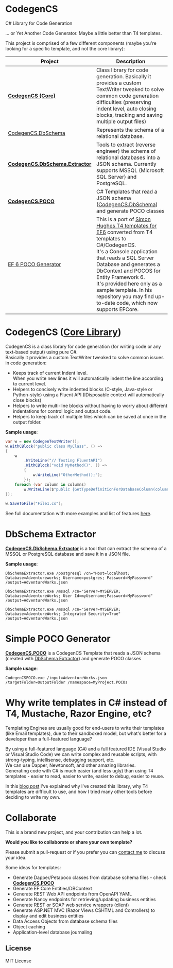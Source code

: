 # CodegenCS
C# Library for Code Generation

... or Yet Another Code Generator. Maybe a little better than T4 templates.

This project is comprised of a few different components (maybe you're looking for a specific template, and not the core library):

Project | Description
------------ | -------------
[**CodegenCS (Core)**](https://github.com/Drizin/CodegenCS/tree/master/src/CodegenCS) | Class library for code generation. Basically it provides a custom TextWriter tweaked to solve common code generation difficulties (preserving indent level, auto closing blocks, tracking and saving multiple output files)
[CodegenCS.DbSchema](https://github.com/Drizin/CodegenCS/tree/master/src/CodegenCS.DbSchema) | Represents the schema of a relational database.
[**CodegenCS.DbSchema.Extractor**](https://github.com/Drizin/CodegenCS/tree/master/src/CodegenCS.DbSchema.Extractor) | Tools to extract (reverse engineer) the schema of relational databases into a JSON schema. Currently supports MSSQL (Microsoft SQL Server) and PostgreSQL. 
[**CodegenCS.POCO**](https://github.com/Drizin/CodegenCS/tree/master/src/CodegenCS.POCO) | C# Templates that read a JSON schema ([CodegenCS.DbSchema](https://github.com/Drizin/CodegenCS/tree/master/src/CodegenCS.DbSchema)) and generate POCO classes
[EF 6 POCO Generator](https://github.com/Drizin/CodegenCS/tree/master/src/Templates/EF6-POCO-Generator) | This is a port of [Simon Hughes T4 templates for EF6](https://github.com/sjh37/EntityFramework-Reverse-POCO-Code-First-Generator) converted from T4 templates to C#/CodegenCS. <br/>  It's a Console application that reads a SQL Server Database and generates a DbContext and POCOS for Entity Framework 6. <br/> It's provided here only as a sample template. In his repository you may find up-to-date code, which now supports EFCore.


# CodegenCS ([Core Library](https://github.com/Drizin/CodegenCS/tree/master/src/CodegenCS))

CodegenCS is a class library for code generation (for writing code or any text-based output) using pure C#.  
Basically it provides a custom TextWriter tweaked to solve common issues in code generation:
- Keeps track of current Indent level.  
  When you write new lines it will automatically indent the line according to current level. 
- Helpers to concisely write indented blocks (C-style, Java-style or Python-style) using a Fluent API
  (IDisposable context will automatically close blocks)
- Helpers to write multi-line blocks without having to worry about different indentations for control logic and output code.
- Helpers to keep track of multiple files which can be saved at once in the output folder.

**Sample usage**:

```cs
var w = new CodegenTextWriter();
w.WithCBlock("public class MyClass", () =>
{
    w
        .WriteLine("// Testing FluentAPI")
        .WithCBlock("void MyMethod()", () =>
        {
            w.WriteLine("OtherMethod();");
        });
    foreach (var column in columns)
        w.WriteLine($"public {GetTypeDefinitionForDatabaseColumn(column)} {propertyName} {{ get; set; }}");
});
    
w.SaveToFile("File1.cs"); 
```

See full documentation with more examples and list of features [here](https://github.com/Drizin/CodegenCS/tree/master/src/CodegenCS).

# DbSchema Extractor

[**CodegenCS.DbSchema.Extractor**](https://github.com/Drizin/CodegenCS/tree/master/src/CodegenCS.DbSchema.Extractor) is a tool that can extract the schema of a MSSQL or PostgreSQL database and save it in a JSON file.  

**Sample usage**:

```
DbSchemaExtractor.exe /postgresql /cn="Host=localhost; Database=Adventureworks; Username=postgres; Password=MyPassword" /output=AdventureWorks.json
```

```
DbSchemaExtractor.exe /mssql /cn="Server=MYSERVER; Database=AdventureWorks; User Id=myUsername;Password=MyPassword" /output=AdventureWorks.json
```

```
DbSchemaExtractor.exe /mssql /cn="Server=MYSERVER; Database=AdventureWorks; Integrated Security=True" /output=AdventureWorks.json
```

# Simple POCO Generator

[**CodegenCS.POCO**](https://github.com/Drizin/CodegenCS/tree/master/src/CodegenCS.POCO) is a CodegenCS Template that reads a JSON schema (created with [DbSchema Extractor](https://github.com/Drizin/CodegenCS/tree/master/src/CodegenCS.DbSchema.Extractor)) and generate POCO classes

**Sample usage**:

```
CodegenCSPOCO.exe /input=AdventureWorks.json /targetFolder=OutputFolder /namespace=MyProject.POCOs
```



# Why write templates in C# instead of T4, Mustache, Razor Engine, etc?

Templating Engines are usually good for end-users to write their templates (like Email templates), due to their sandboxed model, but what's better for a developer than a full-featured language?

By using a full-featured language (C#) and a full featured IDE (Visual Studio or Visual Studio Code) we can write complex and reusable scripts, with strong-typing, intellisense, debugging support, etc.  
We can use Dapper, Newtonsoft, and other amazing libraries.  
Generating code with C# is much easier (and less ugly) than using T4 templates - easier to read, easier to write, easier to debug, easier to reuse.  

In this [blog post](http://drizin.io/yet-another-code-generator/) I've explained why I've created this library, why T4 templates are difficult to use, and how I tried many other tools before deciding to write my own.


# Collaborate

This is a brand new project, and your contribution can help a lot.  

**Would you like to collaborate or share your own template?**  

Please submit a pull-request or if you prefer you can [contact me](http://drizin.io/pages/Contact/) to discuss your idea.


Some ideas for templates:
- Generate Dapper/Petapoco classes from database schema files - check [**CodegenCS.POCO**](https://github.com/Drizin/CodegenCS/tree/master/src/CodegenCS.POCO)
- Generate EF Core Entities/DBContext
- Generate REST Web API endpoints from OpenAPI YAML
- Generate Nancy endpoints for retrieving/updating business entities
- Generate REST or SOAP web service wrappers (client)
- Generate ASP.NET MVC (Razor Views CSHTML and Controllers) to display and edit business entities
- Data Access Objects from database schema files
- Object caching
- Application-level database journaling




## License
MIT License
